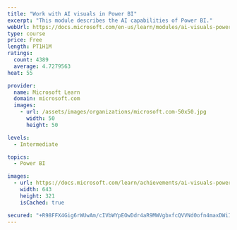 ```yaml
---
title: "Work with AI visuals in Power BI"
excerpt: "This module describes the AI capabilities of Power BI."
webUrl: https://docs.microsoft.com/en-us/learn/modules/ai-visuals-power-bi/
type: course
price: Free
length: PT1H1M
ratings:
  count: 4389
  average: 4.7279563
heat: 55

provider:
  name: Microsoft Learn
  domain: microsoft.com
  images:
    - url: /assets/images/organizations/microsoft.com-50x50.jpg
      width: 50
      height: 50

levels:
  - Intermediate

topics:
  - Power BI

images:
  - url: https://docs.microsoft.com/learn/achievements/ai-visuals-power-bi-social.png
    width: 643
    height: 321
    isCached: true

secured: "+R98FFX4Gig6rWUwAm/cIVbWYpEOwDdr4aR9MWVgbxfcQVVNd0ofn4maxDWiI+W6oI030fBz3om4eEBQe7CNXWt8mih+PK6r7HMBeqFkfWIjWLDfqOvVP24g285tWrQfNozRZ7Xg5JPeZ+/+JhucAhEFAynYvFU3Y+X6IYjYTl4D0ATzAto2OdVKuccnbhy8aJFLKcKAh3NYVyrJp5ckxyb/XPMkrmEoKBqlrVrMb8RfgkGT9f+VulRRLB4LcCyZfmOBzE2VG7W5xaDcyau5bSaYVaMiL/X4mpHfeLBUI4NOR2SupJiac2D/wYsqlogLHod5gVHm067wCIrGXAnMwOEte3Uvr3RFaBXUz9k0CzlHE73HcbiJriFR7eV0JmLdWCHRK+gj4gBZtiXr5X40uEe+LJsdoyIA2QFbwPtrmiA=;xWbUxYBG1a7SxyOaBxglRg=="
---
```


